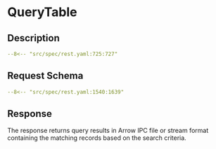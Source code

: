 # QueryTable

## Description

```yaml
--8<-- "src/spec/rest.yaml:725:727"
```

## Request Schema

```yaml
--8<-- "src/spec/rest.yaml:1540:1639"
```
## Response

The response returns query results in Arrow IPC file or stream format 
containing the matching records based on the search criteria.